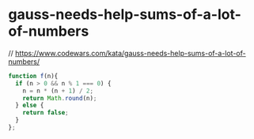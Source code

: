 # gauss-needs-help-sums-of-a-lot-of-numbers
// https://www.codewars.com/kata/gauss-needs-help-sums-of-a-lot-of-numbers/


```javascript
function f(n){
  if (n > 0 && n % 1 === 0) {
    n = n * (n + 1) / 2;
    return Math.round(n);
  } else {
    return false;
  }
};
```

